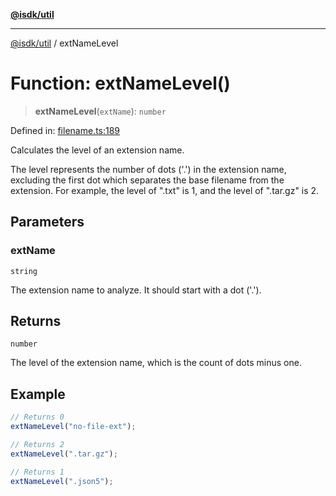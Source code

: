 [**@isdk/util**](../README.md)

***

[@isdk/util](../globals.md) / extNameLevel

# Function: extNameLevel()

> **extNameLevel**(`extName`): `number`

Defined in: [filename.ts:189](https://github.com/isdk/util.js/blob/337b47688186bc271c622eb5b7ca550ac681e127/src/filename.ts#L189)

Calculates the level of an extension name.

The level represents the number of dots ('.') in the extension name, excluding the first dot which separates
the base filename from the extension. For example, the level of ".txt" is 1, and the level of ".tar.gz" is 2.

## Parameters

### extName

`string`

The extension name to analyze. It should start with a dot ('.').

## Returns

`number`

The level of the extension name, which is the count of dots minus one.

## Example

```typescript
// Returns 0
extNameLevel("no-file-ext");

// Returns 2
extNameLevel(".tar.gz");

// Returns 1
extNameLevel(".json5");
```

